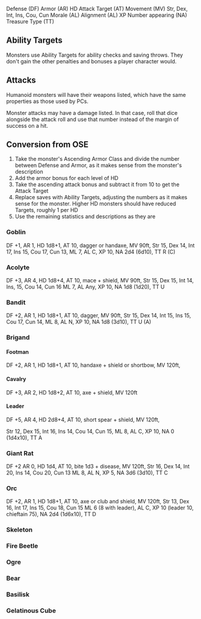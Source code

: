 Defense (DF)
Armor (AR)
HD
Attack Target (AT)
Movement (MV)
Str, Dex, Int, Ins, Cou, Cun
Morale (AL)
Alignment (AL)
XP
Number appearing (NA)
Treasure Type (TT)

## Ability Targets
Monsters use Ability Targets for ability checks and saving throws. They don't gain the other penalties and bonuses a player character would.

## Attacks
Humanoid monsters will have their weapons listed, which have the same properties as those used by PCs. 

Monster attacks may have a damage listed. In that case, roll that dice alongside the attack roll and use that number instead of the margin of success on a hit.

## Conversion from OSE
1. Take the monster's Ascending Armor Class and divide the number between Defense and Armor, as it makes sense from the monster's description
2. Add the armor bonus for each level of HD
3. Take the ascending attack bonus and subtract it from 10 to get the Attack Target
4. Replace saves with Ability Targets, adjusting the numbers as it makes sense for the monster. Higher HD monsters should have reduced Targets, roughly 1 per HD
5. Use the remaining statistics and descriptions as they are

### Goblin
DF +1, AR 1, HD 1d8+1, AT 10, dagger or handaxe, MV 90ft, 
Str 15, Dex 14, Int 17, Ins 15, Cou 17, Cun 13, 
ML 7, AL C, XP 10, NA 2d4 (6d10), TT R (C)

### Acolyte
DF +3, AR 4, HD 1d8+4, AT 10, mace + shield, MV 90ft,
Str 15, Dex 15, Int 14, Ins, 15, Cou 14, Cun 16
ML 7, AL Any, XP 10, NA 1d8 (1d20), TT U
### Bandit
DF +2, AR 1, HD 1d8+1, AT 10, dagger, MV 90ft,
Str 15, Dex 14, Int 15, Ins 15, Cou 17, Cun 14,
ML 8, AL N, XP 10, NA 1d8 (3d10), TT U (A)

### Brigand
#### Footman
DF +2, AR 1, HD 1d8+1, AT 10, handaxe + shield or shortbow, MV 120ft,

#### Cavalry
DF +3, AR 2, HD 1d8+2, AT 10, axe + shield, MV 120ft

#### Leader
DF +5, AR 4, HD 2d8+4, AT 10, short spear + shield, MV 120ft,

Str 12, Dex 15, Int 16, Ins 14, Cou 14, Cun 15,
ML 8, AL C, XP 10, NA 0 (1d4x10), TT A

### Giant Rat
DF +2 AR 0, HD 1d4, AT 10, bite 1d3 + disease, MV 120ft,
Str 16, Dex 14, Int 20, Ins 14, Cou 20, Cun 13
ML 8, AL N, XP 5, NA 3d6 (3d10), TT C

### Orc
DF +2, AR 1, HD 1d8+1, AT 10, axe or club and shield, MV 120ft,
Str 13, Dex 16, Int 17, Ins 15, Cou 18, Cun 15
ML 6 (8 with leader), AL C, XP 10 (leader 10, chieftain 75), NA 2d4 (1d6x10), TT D

### Skeleton
### Fire Beetle
### Ogre
### Bear
### Basilisk

### Gelatinous Cube
